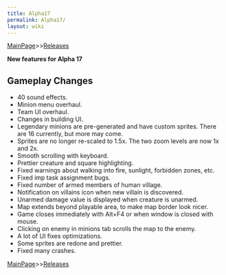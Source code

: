 ```yaml
---
title: Alpha17
permalink: Alpha17/
layout: wiki
---
```


[MainPage](/keeperrl_wiki/ "wikilink")>>[Releases](/keeperrl_wiki/Releases "wikilink")

**New features for Alpha 17**

Gameplay Changes
----------------

-   40 sound effects.
-   Minion menu overhaul.
-   Team UI overhaul.
-   Changes in building UI.
-   Legendary minions are pre-generated and have custom sprites. There
    are 16 currently, but more may come.
-   Sprites are no longer re-scaled to 1.5x. The two zoom levels are now
    1x and 2x.
-   Smooth scrolling with keyboard.
-   Prettier creature and square highlighting.
-   Fixed warnings about walking into fire, sunlight, forbidden zones,
    etc.
-   Fixed imp task assignment bugs.
-   Fixed number of armed members of human village.
-   Notification on villains icon when new villain is discovered.
-   Unarmed damage value is displayed when creature is unarmed.
-   Map extends beyond playable area, to make map border look nicer.
-   Game closes immediately with Alt+F4 or when window is closed with
    mouse.
-   Clicking on enemy in minions tab scrolls the map to the enemy.
-   A lot of UI fixes optimizations.
-   Some sprites are redone and prettier.
-   Fixed many crashes.

[MainPage](/keeperrl_wiki/ "wikilink")>>[Releases](/keeperrl_wiki/Releases "wikilink")

